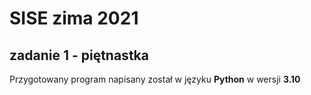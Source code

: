 # SISE zima 2021
## zadanie 1 - piętnastka

Przygotowany program napisany został w języku **Python** w wersji **3.10**
